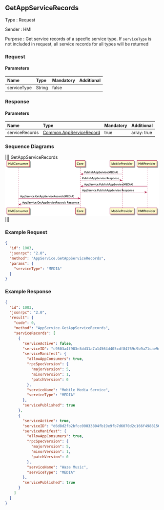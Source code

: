 ## GetAppServiceRecords

Type
: Request

Sender
: HMI

Purpose
: Get service records of a specfic service type. If `serviceType` is not included in request, all service records for all types will be returned

### Request

#### Parameters

|Name|Type|Mandatory|Additional|
|:---|:---|:--------|:---------|
|serviceType|String|false||

### Response

#### Parameters

|Name|Type|Mandatory|Additional|
|:---|:---|:--------|:---------|
|serviceRecords|[Common.AppServiceRecord](../../common/structs/#appservicerecord)|true|array: true|

### Sequence Diagrams
|||
GetAppServiceRecords
![GetAppServiceRecords](./assets/GetAppServiceRecords.png)
|||

### Example Request

```json
{
  "id": 1003,
  "jsonrpc": "2.0",
  "method": "AppService.GetAppServiceRecords",
  "params": {
    "serviceType": "MEDIA"
  }
}
```

### Example Response

```json
{
  "id": 1003,
  "jsonrpc": "2.0",
  "result": {
    "code": 0,
    "method": "AppService.GetAppServiceRecords",
    "serviceRecords": [
      {
        "serviceActive": false,
        "serviceID": "c9503a4f983e3dd31a7a14564d405cdf84769c9b9a71cae9cc211a0b74e93629",
        "serviceManifest": {
          "allowAppConsumers": true,
          "rpcSpecVersion": {
            "majorVersion": 5,
            "minorVersion": 1,
            "patchVersion": 0
          },
          "serviceName": "Mobile Media Service",
          "serviceType": "MEDIA"
        },
        "servicePublished": true
      },
      {
        "serviceActive": true,
        "serviceID": "d6d8d2fb2bfcc00033804fb19e9fb7d6070d2c166f49881563276f17478c39f8",
        "serviceManifest": {
          "allowAppConsumers": true,
          "rpcSpecVersion": {
            "majorVersion": 5,
            "minorVersion": 1,
            "patchVersion": 0
          },
          "serviceName": "Waze Music",
          "serviceType": "MEDIA"
        },
        "servicePublished": true
      }
    ]
  }
}
```
